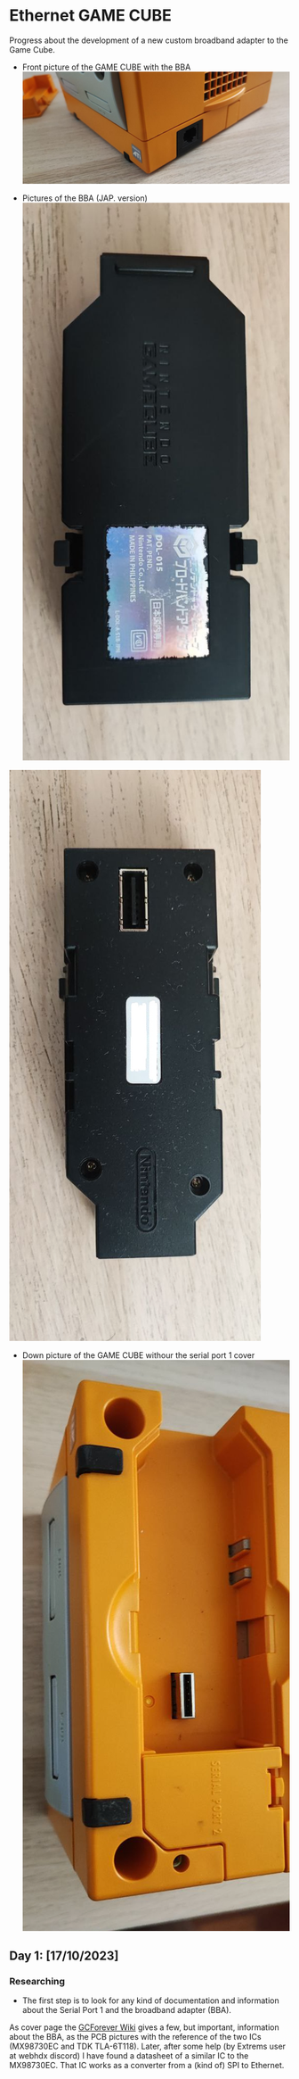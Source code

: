 # Ethernet GAME CUBE
<link rel="stylesheet" type="text/css" href="/css/style.css">

Progress about the development of a new custom broadband adapter to the Game Cube.

- Front picture of the GAME CUBE with the BBA 
![GC bba front](/assets/gcbbafront.png)

- Pictures of the BBA (JAP. version)
![official bba front](/assets/officialbbafront.png)

![official bba back](/assets/officialbbaback.png)

- Down picture of the GAME CUBE withour the serial port 1 cover
![serial port 1](/assets/sp1port.png)



## Day 1: [17/10/2023]

### Researching

- The first step is to look for any kind of documentation and information about the Serial Port 1 and the broadband adapter (BBA).

As cover page the [GCForever Wiki](https://www.gc-forever.com/wiki/) gives a few, but important, information about the BBA, as the PCB pictures with the reference of the two ICs (MX98730EC  and  TDK TLA-6T118). Later, after some help (by Extrems user at webhdx discord) I have found a datasheet of a similar IC to the MX98730EC. That IC works as a converter from a (kind of) SPI to Ethernet.

